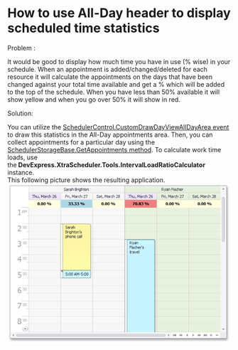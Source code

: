 # How to use All-Day header to display scheduled time statistics


<p>Problem :</p>
<p>It would be good to display how much time you have in use (% wise) in your schedule. When an appointment is added/changed/deleted for each resource it will calculate the appointments on the days that have been changed against your total time available and get a % which will be added to the top of the schedule. When you have less than 50% available it will show yellow and when you go over 50% it will show in red.</p>
<p>Solution:</p>
<p>You can utilize the <a href="http://documentation.devexpress.com/#WindowsForms/DevExpressXtraSchedulerSchedulerControl_CustomDrawDayViewAllDayAreatopic">SchedulerControl.CustomDrawDayViewAllDayArea event</a> to draw this statistics in the All-Day appointments area. Then, you can collect appointments for a particular day using the <a href="http://documentation.devexpress.com/#WindowsForms/DevExpressXtraSchedulerSchedulerStorageBase_GetAppointmentstopic">SchedulerStorageBase.GetAppointments method</a>. To calculate work time loads, use the<strong> DevExpress.XtraScheduler.Tools.IntervalLoadRatioCalculator</strong> instance.<br /> This following picture shows the resulting application.<br /><img src="https://raw.githubusercontent.com/DevExpress-Examples/how-to-use-all-day-header-to-display-scheduled-time-statistics-e121/15.2.4+/media/0d43b8e0-d3c9-11e4-80bf-00155d62480c.png"></p>

<br/>


